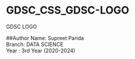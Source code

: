 # GDSC_CSS_GDSC-LOGO
GDSC LOGO

##Author
Name: Supreet Parida <br>
Branch: DATA SCIENCE <br>
Year : 3rd Year (2020-2024)

